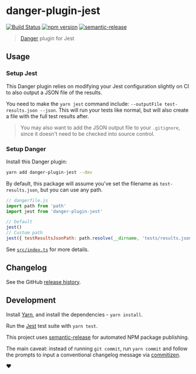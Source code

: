 # danger-plugin-jest

[![Build Status](https://travis-ci.org/macklinu/danger-plugin-jest.svg?branch=master)](https://travis-ci.org/macklinu/danger-plugin-jest)
[![npm version](https://badge.fury.io/js/danger-plugin-jest.svg)](https://badge.fury.io/js/danger-plugin-jest)
[![semantic-release](https://img.shields.io/badge/%20%20%F0%9F%93%A6%F0%9F%9A%80-semantic--release-e10079.svg)](https://github.com/semantic-release/semantic-release)

> [Danger](https://github.com/danger/danger-js) plugin for Jest

## Usage

### Setup Jest

This Danger plugin relies on modifying your Jest configuration slightly on CI to also output a JSON file of the results.

You need to make the `yarn jest` command include: `--outputFile test-results.json --json`. This will run your tests
like normal, but will also create a file with the full test results after.

> You may also want to add the JSON output file to your `.gitignore`, since it doesn't need to be checked into source control.

### Setup Danger

Install this Danger plugin:

```sh
yarn add danger-plugin-jest --dev
```

By default, this package will assume you've set the filename as `test-results.json`, but you can use any path.

```js
// dangerfile.js
import path from 'path'
import jest from 'danger-plugin-jest'

// Default
jest()
// Custom path
jest({ testResultsJsonPath: path.resolve(__dirname, 'tests/results.json') })
```

See [`src/index.ts`](https://github.com/macklinu/danger-plugin-jest/blob/master/src/index.ts) for more details.

## Changelog

See the GitHub [release history](https://github.com/macklinu/danger-plugin-jest/releases).

## Development

Install [Yarn](https://yarnpkg.com/en/), and install the dependencies - `yarn install`.

Run the [Jest](https://facebook.github.io/jest/) test suite with `yarn test`.

This project uses [semantic-release](https://github.com/semantic-release/semantic-release) for automated NPM package publishing.

The main caveat: instead of running `git commit`, run `yarn commit` and follow the prompts to input a conventional changelog message via [commitizen](https://github.com/commitizen/cz-cli).

:heart:
